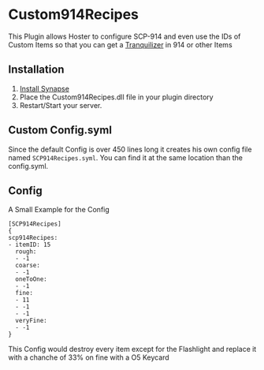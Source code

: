 # Custom914Recipes
This Plugin allows Hoster to configure SCP-914 and even use the IDs of Custom Items so that you can get a [Tranquilizer](https://github.com/SynapseSL/MoreWeapons) in 914 or other Items

## Installation
1. [Install Synapse](https://github.com/SynapseSL/Synapse/wiki#hosting-guides)
2. Place the Custom914Recipes.dll file in your plugin directory
3. Restart/Start your server.

## Custom Config.syml
Since the default Config is over 450 lines long it creates his own config file named `SCP914Recipes.syml`.
You can find it at the same location than the config.syml.

## Config
A Small Example for the Config
```
[SCP914Recipes]
{
scp914Recipes:
- itemID: 15
  rough:
  - -1
  coarse:
  - -1
  oneToOne:
  - -1
  fine:
  - 11
  - -1
  - -1
  veryFine:
  - -1
}
```
This Config would destroy every item except for the Flashlight and replace it with a chanche of 33% on fine with a O5 Keycard
